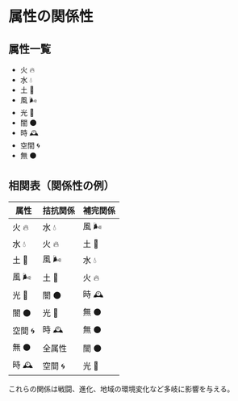 # 属性の関係性

## 属性一覧
- 火 🔥
- 水 💧
- 土 🌱
- 風 🌬
- 光 🌟
- 闇 🌑
- 時 🕰
- 空間 🌀
- 無 ⚫

## 相関表（関係性の例）

| 属性     | 拮抗関係 | 補完関係 |
|----------|----------|-----------|
| 火 🔥     | 水 💧     | 風 🌬       |
| 水 💧     | 火 🔥     | 土 🌱       |
| 土 🌱     | 風 🌬     | 水 💧       |
| 風 🌬     | 土 🌱     | 火 🔥       |
| 光 🌟     | 闇 🌑     | 時 🕰       |
| 闇 🌑     | 光 🌟     | 無 ⚫       |
| 空間 🌀   | 時 🕰     | 無 ⚫       |
| 無 ⚫     | 全属性   | 闇 🌑       |
| 時 🕰     | 空間 🌀   | 光 🌟       |

これらの関係は戦闘、進化、地域の環境変化など多岐に影響を与える。
